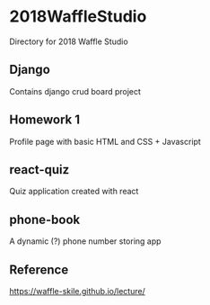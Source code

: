 # 2018WaffleStudio
Directory for 2018 Waffle Studio

## Django
Contains django crud board project

## Homework 1
Profile page with basic HTML and CSS + Javascript

## react-quiz
Quiz application created with react

## phone-book
A dynamic (?) phone number storing app


## Reference
https://waffle-skile.github.io/lecture/
